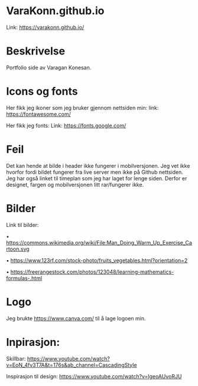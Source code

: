 # VaraKonn.github.io
Link: https://varakonn.github.io/

# Beskrivelse
Portfolio side av Varagan Konesan. 

# Icons og fonts
Her fikk jeg ikoner som jeg bruker gjennom nettsiden min:
link: https://fontawesome.com/

Her fikk jeg fonts:
Link: https://fonts.google.com/

# Feil

Det kan hende at bilde i header ikke fungerer i mobilversjonen. Jeg vet ikke hvorfor fordi bildet fungerer fra live server men ikke på Github nettsiden. Jeg har også linket til timeplan som jeg har laget for lenge siden. Derfor er designet, fargen og mobilversjonen litt rar/fungerer ikke.

# Bilder
Link til bilder:

•	https://commons.wikimedia.org/wiki/File:Man_Doing_Warm_Up_Exercise_Cartoon.svg

•	https://www.123rf.com/stock-photo/fruits_vegetables.html?orientation=2

•	https://freerangestock.com/photos/123048/learning-mathematics-formulas-.html

# Logo
Jeg brukte https://www.canva.com/ til å lage logoen min.

# Inpirasjon:
Skillbar: https://www.youtube.com/watch?v=EoN_4fv3T7A&t=176s&ab_channel=CascadingStyle

Inspirasjon til design: https://www.youtube.com/watch?v=lgeoAUvoRJU






